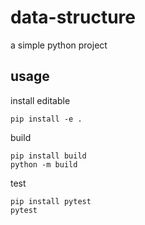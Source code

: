 # data-structure

a simple python project

## usage

install editable

```shell
pip install -e .
```

build

```shell
pip install build
python -m build
```

test

```shell
pip install pytest
pytest
```
